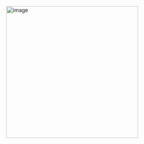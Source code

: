 <img width="353" alt="image" src="https://github.com/user-attachments/assets/62f99b5b-93d4-42c8-99b2-364896baf7e9">
